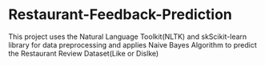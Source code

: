 # Restaurant-Feedback-Prediction

This project uses the Natural Language Toolkit(NLTK) and skScikit-learn library for data preprocessing and applies Naive Bayes Algorithm to predict the Restaurant Review Dataset(Like or Dislke)
